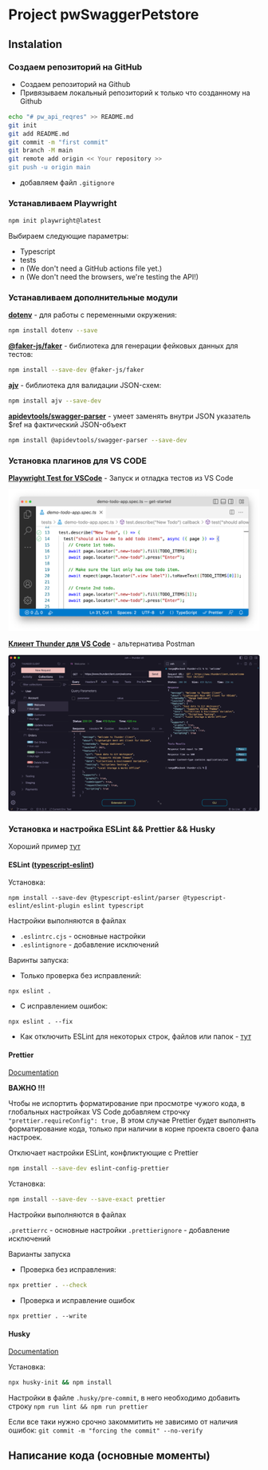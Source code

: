 # Project pwSwaggerPetstore

## Instalation

### Создаем репозиторий на GitHub

* Создаем репозиторий на Github
* Привязываем локальный репозиторий к только что созданному на Github

```bash
echo "# pw_api_reqres" >> README.md
git init
git add README.md
git commit -m "first commit"
git branch -M main
git remote add origin << Your repository >>
git push -u origin main
```
* добавляем файл ```.gitignore```

### Устанавливаем Playwright


```bash
npm init playwright@latest
```

Выбираем следующие параметры:

* Typescript
* tests
* n (We don't need a GitHub actions file yet.)
* n (We don't need the browsers, we're testing the API!)


### Устанавливаем дополнительные модули

**[dotenv](https://github.com/motdotla/dotenv#readme)** - для работы с переменными окружения:
```bash
npm install dotenv --save
```
**[@faker-js/faker](https://github.com/faker-js/faker#readm)** - библиотека для генерации фейковых данных для тестов:
```bash
npm install --save-dev @faker-js/faker
```

**[ajv](https://www.npmjs.com/package/ajv)** - библиотека для валидации JSON-схем:
``` bash
npm install ajv --save-dev
```
**[apidevtools/swagger-parser]()** - умеет заменять внутри JSON указатель $ref на фактический JSON-объект

```bash
npm install @apidevtools/swagger-parser --save-dev
```


### Установка плагинов для VS CODE

**[Playwright Test for VSCode](https://marketplace.visualstudio.com/items?itemName=ms-playwright.playwright)** - Запуск и отладка тестов из VS Code

![Playwright Test for VSCode](image.png)


**[Клиент Thunder для VS Code](https://marketplace.visualstudio.com/items?itemName=rangav.vscode-thunder-client&ssr=false#review-details/)** - альтернатива Postman

![Клиент Thunder для VS Code](./lib/images/image.png)


### Установка и настройка ESLint && Prettier && Husky
Хороший пример  [тут](https://playwrightsolutions.com/the-definitive-guide-to-api-test-automation-with-playwright-part-8-adding-eslint-prettier-and-husky/)

#### ESLint ([typescript-eslint](https://typescript-eslint.io/getting-started))

Установка:
```
npm install --save-dev @typescript-eslint/parser @typescript-eslint/eslint-plugin eslint typescript
```

Настройки выполняются в файлах

* ```.eslintrc.cjs``` - основные настройки
* ```.eslintignore``` - добавление исключений

Варинты запуска:
* Только проверка без исправлений:
```
npx eslint .
```

* С исправлением ошибок:
```
npx eslint . --fix
```


* Как отключить ESLint для некоторых строк, файлов или папок - [тут](https://learn.coderslang.com/0023-eslint-disable-for-specific-lines-files-and-folders/)

#### Prettier
[Documentation](https://prettier.io/docs/en/install)

**ВАЖНО !!!**

Чтобы не испортить форматирование при просмотре чужого кода, в глобальных настройках VS Code добавляем строчку ```"prettier.requireConfig": true,```
В этом случае Prettier будет выполнять форматирование кода, только при наличии в корне проекта своего фала настроек.


Отключает настройки ESLint, конфликтующие с Prettier
```bash
npm install --save-dev eslint-config-prettier
```
Установка:
```bash
npm install --save-dev --save-exact prettier
```
Настройки выполняются в файлах

```.prettierrc``` - основные настройки
```.prettierignore``` - добавление исключений


Варианты запуска
* Проверка без исправления:
```bash
npx prettier . --check
```

* Проверка и исправление ошибок
```
npx prettier . --write
```

#### Husky
[Documentation](https://typicode.github.io/husky/get-started.html)

Установка:
```bash
npx husky-init && npm install
```

Настройки в файле ```.husky/pre-commit```, в него необходимо добавить строку ```npm run lint && npm run prettier```

Если все таки нужно срочно закоммитить не зависимо от наличия ошибок:
```git commit -m "forcing the commit" --no-verify```


## Написание кода (основные моменты)
